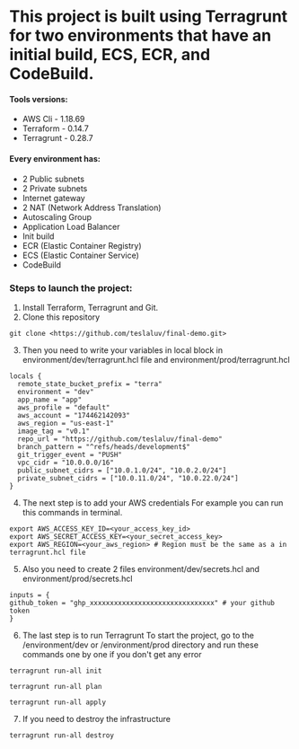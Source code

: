 # This project is built using Terragrunt for two environments that have an initial build, ECS, ECR, and CodeBuild.

#### Tools versions:
- AWS Cli - 1.18.69
- Terraform - 0.14.7
- Terragrunt - 0.28.7


#### Every environment has:
- 2 Public subnets
- 2 Private subnets
- Internet gateway
- 2 NAT (Network Address Translation)
- Autoscaling Group
- Application Load Balancer
- Init build
- ECR (Elastic Container Registry)
- ECS (Elastic Container Service)
- CodeBuild

### Steps to launch the project:

1. Install Terraform, Terragrunt and Git.
2. Clone this repository
```
git clone <https://github.com/teslaluv/final-demo.git>
```
3. Then you need to write your variables in local block in environment/dev/terragrunt.hcl file and environment/prod/terragrunt.hcl
```
locals {
  remote_state_bucket_prefix = "terra"
  environment = "dev"
  app_name = "app"
  aws_profile = "default"
  aws_account = "174462142093"
  aws_region = "us-east-1"
  image_tag = "v0.1"
  repo_url = "https://github.com/teslaluv/final-demo"
  branch_pattern = "^refs/heads/development$"
  git_trigger_event = "PUSH"
  vpc_cidr = "10.0.0.0/16"
  public_subnet_cidrs = ["10.0.1.0/24", "10.0.2.0/24"]
  private_subnet_cidrs = ["10.0.11.0/24", "10.0.22.0/24"]
}
```
4. The next step is to add your AWS credentials
For example you can run this commands in terminal.
```
export AWS_ACCESS_KEY_ID=<your_access_key_id>
export AWS_SECRET_ACCESS_KEY=<your_secret_access_key>
export AWS_REGION=<your_aws_region> # Region must be the same as a in terragrunt.hcl file
```
5. Also you need to create 2 files environment/dev/secrets.hcl and environment/prod/secrets.hcl
```
inputs = {
github_token = "ghp_xxxxxxxxxxxxxxxxxxxxxxxxxxxxxxx" # your github token
}
```
6. The last step is to run Terragrunt
To start the project, go to the /environment/dev or /environment/prod directory and run these commands one by one if you don't get any error
```
terragrunt run-all init
```
```
terragrunt run-all plan
```
```
terragrunt run-all apply
```

7. If you need to destroy the infrastructure 
```
terragrunt run-all destroy
```




